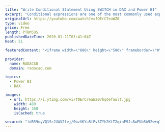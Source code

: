 ```yaml
---
title: "Write Conditional Statement Using SWITCH in DAX and Power BI"
excerpt: "Conditional expressions are one of the most commonly used expressions in any language as well as DAX. However, in DAX, if you have multiple IF THEN expressions, there is an easier way of doing it; using a function called SWITCH, this video is about how you can use switch function in DAX and Power BI"
originalUrl: https://youtube.com/watch?v=fOErC7eaWZ0
type: video
price: Free
length: PT8M50S
publishedDateTime: 2020-01-21T03:41:04Z
heat: 51

featuredContent: "<iframe width=\"800\" height=\"500\" frameborder=\"0\" src=\"https://www.youtube.com/embed/fOErC7eaWZ0\" allow=\"accelerometer; autoplay; encrypted-media; gyroscope; picture-in-picture\" allowfullscreen></iframe>"

provider:
  name: RADACAD
  domain: radacad.com

topics:
  - Power BI
  - DAX

images:
  - url: https://i.ytimg.com/vi/fOErC7eaWZ0/hqdefault.jpg
    width: 480
    height: 360
    isCached: true

secured: "fdR59nyVQ1SrJUAV2fej/0bzVKYaBfFv3ZYh2KtT2qinE9Js8wFUbBb92w+qIaUApTBp6bwqaaJ3/jmrvsqjv+LiuLx4bRf8enXcHLd/1xyvrsayvQ2T7UmQXeOvimhV6rAtyRQKl7IX/FVmJc5U6kH7xyYdWv94clw5VVG8TalonTicYewWkUgn4nCotYMzDJ7UZtSHjZXS5vo5RgLtU7+hn18eZ5RBfBbNL2CPAH1Yn/9M3VCZzc8S0EF1AoR0DttCypJ6d/MNKwgroh8eby4WMYWpqeyx1NPRBgOIAaEdfGYjgGw1ES2d7vSQWZC0K+3ibiYV4zQ8yM15XJCpdv4HEFwjgi1030SeCwgdipWIKqtGbDIKkOyjbUxf0TgB2pOIVbGMyrVB56/zw+yiyhUVkkxC7c/vMr4hnV5sW70=;iH6OwcZhk8YP3go2U+mIBA=="
---
```


